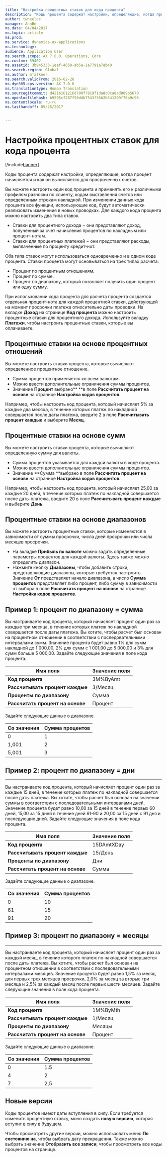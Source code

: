 ```yaml
---
title: "Настройка процентных ставок для кода процента"
description: "Коды процента содержат настройки, определяющие, когда процент начисляется и как он вычисляется для просроченных счетов."
author: twheeloc
manager: AnnBe
ms.date: 04/04/2017
ms.topic: article
ms.prod: 
ms.service: dynamics-ax-applications
ms.technology: 
audience: Application User
ms.search.scope: AX 7.0.0, Operations, Core
ms.custom: 59402
ms.assetid: 3b945333-1eaf-4658-ab5a-1a7791a7eb40
ms.search.region: Global
ms.author: mfalkner
ms.search.validFrom: 2016-02-28
ms.dyn365.ops.version: AX 7.0.0
ms.translationtype: Human Translation
ms.sourcegitcommit: d421b161216d700f7819f1da8c0ca8ad089b5670
ms.openlocfilehash: b9595cf287f59ddb7543f36b2b541200f70a9c96
ms.contentlocale: ru-ru
ms.lasthandoff: 05/25/2017


---
```


# <a name="set-up-interest-rates-for-an-interest-code"></a>Настройка процентных ставок для кода процента

[!include[banner](../includes/banner.md)]


Коды процента содержат настройки, определяющие, когда процент начисляется и как он вычисляется для просроченных счетов.

Вы можете настроить один код процента и применять его к различными профилям разноски по клиенту, кодам выставления счетов или определенным строкам накладной. При изменении данных кода процента все функции, использующие код, будут автоматически реализовать изменения в новых проводках. Для каждого кода процента можно настроить два типа ставок.
-   Ставки для процентного дохода − они представляют доход, полученный за счет начисления процентов по накладным или процент-нотам.
-   Ставки для процентных платежей − они представляют расходы, выплаченные по проценту кредит-нот.

Оба типа ставок могут использоваться одновременно и в одном коде процента. Ставки процента могут основываться на трех типах расчета:
-   Процент по процентным отношениям.
-   Процент по сумме.
-   Процент по диапазону, который позволяет получить один процент или одну сумму.

При использовании кода процента для расчета процента создается отдельная процент-нота для каждой процентной ставки, действующей на момент просрочки платежа относительно даты проводки. На вкладке **Доход** на странице **Код процента** можно настроить процентные ставки для процентного дохода. Используйте вкладку **Платежи**, чтобы настроить процентные ставки, которые вы оплачиваете.

## <a name="interest-rates-based-on-a-percentage"></a>Процентные ставки на основе процентных отношений
Вы можете настроить ставки процента, которые вычисляют определенное процентное отношение.

-   Сумма процентов применяется ко всем валютам.
-   Можно ввести дополнительные ограничения суммы процентов.
-   Значение **Процент** выбрано** **в поле **Рассчитать процент на основе** на странице **Настройка кодов процентов**.

Например, чтобы настроить код процента, который начисляет 5% за каждые два месяца, в течение которых платеж по накладной совершается после даты платежа, введите 2 в поле **Рассчитывать процент каждые** и выберите **Месяц**.

## <a name="interest-rates-based-on-amounts"></a>Процентные ставки на основе сумм
Вы можете настроить ставки процента, которые вычисляют определенную сумму для валюты.
-   Сумма процентов указывается для каждой валюты в коде процента.
-   Можно ввести дополнительные ограничения суммы процентов.
-   Значение **Сумма **выбрано в поле **Рассчитать процент на основе** на странице **Настройка кодов процентов**.

Например, чтобы настроить код процента, который начисляет 25,00 за каждые 20 дней, в течение которых платеж по накладной совершается после даты платежа, введите 20 в поле **Рассчитывать процент каждые** и выберите **День**.

## <a name="interest-rates-based-on-ranges"></a>Процентные ставки на основе диапазонов
Вы можете настроить процентные ставки, которые изменяются в зависимости от суммы просрочки, числа дней просрочки или числа месяцев просрочки.
-   На вкладке **Прибыль по валюте** можно задать определенные параметры процентов для каждой валюты. Здесь также можно определить диапазон.
-   Нажмите кнопку **Диапазоны**, чтобы добавить строки, представляющие диапазоны, которые требуется настроить. Значение **От** представляет начало диапазона, а число **Сумма процентов** представляет либо процент, либо сумму в зависимости от выбора в поле **Рассчитать процент на основе** на странице **Настройка кодов процентов**.

## <a name="example-1-interest-by-range--amount"></a>Пример 1: процент по диапазону = сумма
Вы настраиваете код процента, который начисляет процент один раз за каждые три месяца, в течение которых платеж по накладной совершается после даты платежа. Вы хотите, чтобы расчет был основан на процентном отношении в соответствии с последовательными интервалами сумм. Значение процента будет равно 1% для сумм накладной до 1 000,00, 2% для сумм с 1 001,00 до 5 000,00 и 3% для сумм больше 5 000,00. Задайте следующие значения в поле кода процента.

| **Имя поля**                  | **Значение поля** |
|---------------------------------|-----------------|
| **Код процента**               | 3M%ByAmt        |
| **Рассчитывать процент каждые**    | 3/Месяц         |
| **Проценты по диапазону**           | Cумма          |
| **Рассчитать процент на основе** | Процент      |

Задайте следующие данные о диапазоне.

| **Со значения** | **Сумма процентов** |
|----------------|--------------------|
| 0              | 1                  |
| 1,001          | 2                  |
| 5,001          | 3                  |

 
## <a name="example-2-interest-by-range--days"></a>Пример 2: процент по диапазону = дни
--------------------------------------------------

Вы настраиваете код процента, который начисляет процент один раз за каждые 15 дней, в течение которых платеж по накладной совершается после даты платежа. Вы хотите, чтобы расчет был основан на значении суммы в соответствии с последовательными интервалами дней. Значение процента будет равно 10,00 за 15 дней в течение первых 60 дней, 15,00 за 15 дней в течение дней 61-90 и 20,00 за 15 дней с 91 дня и последующих дней. Задайте следующие значения в поле кода процента.

| **Имя поля**                  | **Значение поля** |
|---------------------------------|-----------------|
| **Код процента**               | 15DAmtXDay      |
| **Рассчитывать процент каждые**    | 15/День          |
| **Проценты по диапазону**           | Дни            |
| **Рассчитать процент на основе** | Cумма          |

Задайте следующие данные о диапазоне.

| **Со значения** | **Сумма процентов** |
|----------------|--------------------|
| 0              | 10                 |
| 61             | 15                 |
| 91             | 20                 |

 
## <a name="example-3-interest-by-range--months"></a>Пример 3: процент по диапазону = месяцы
----------------------------------------------------

Вы настраиваете код процента, который начисляет процент один раз за каждый месяц, в течение которого платеж по накладной совершается после даты платежа. Вы хотите, чтобы расчет был основан на процентном отношении в соответствии с последовательными интервалами месяцев. Значение процента будет равно 1,5% за месяц для первых трех месяцев просрочки, 2,0% за месяц за вторые три месяца и 2,5% за каждый месяц после первых шести месяцев. Задайте следующие значения в поле кода процента.

| **Имя поля**                  | **Значение поля** |
|---------------------------------|-----------------|
| **Код процента**               | 1M%ByMth        |
| **Рассчитывать процент каждые**    | 1/Месяц         |
| **Проценты по диапазону**           | Месяцы          |
| **Рассчитать процент на основе** | Процент      |

Задайте следующие данные о диапазоне.

| **Со значения** | **Сумма процентов** |
|----------------|--------------------|
| 0              | 1.5                |
| 4              | 2                  |
| 7              | 2,5                |

## <a name="new-versions"></a>Новые версии
Коды процентов имеют даты вступления в силу. Если требуется изменить процентную ставку, моно создать **новую версию**, которая вступит в силу в будущем.

Чтобы просмотреть другие версии, можно использовать меню **По состоянию на**, чтобы выбрать дату прекращения. Также можно выбрать значение **Отобразить все записи**, чтобы просмотреть все коды процентов на странице.




